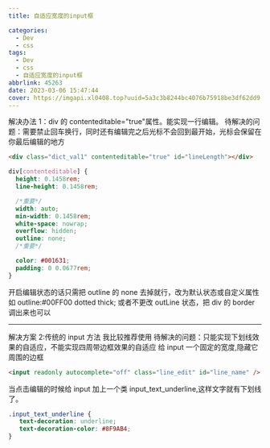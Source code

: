 ```yaml
---
title: 自适应宽度的input框

categories:
  - Dev
  - css
tags:
  - Dev
  - css
  - 自适应宽度的input框
abbrlink: 45263
date: 2023-03-06 15:47:44
cover: https://imgapi.xl0408.top?uuid=5a3c3b8244bc4076b75918be3df62dd9
---
```


解决办法 1：div 的 contenteditable="true"属性。能实现一行编辑。
待解决的问题：需要禁止回车换行，同时还有编辑完之后光标不会回到最开始，光标会保留在你最后编辑的地方

```html
<div class="dict_val1" contenteditable="true" id="lineLength"></div>
```

```css
div[contenteditable] {
  height: 0.1458rem;
  line-height: 0.1458rem;

  /*重要*/
  width: auto;
  min-width: 0.1458rem;
  white-space: nowrap;
  overflow: hidden;
  outline: none;
  /*重要*/

  color: #001631;
  padding: 0 0.0677rem;
}
```

开启编辑状态的话只需把 outline 的 none 去掉就行，改为默认状态或自定义属性如 outline:#00FF00 dotted thick;
或者不更改 outLine 状态，把 div 的 border 调出来也可以

---

解决方案 2:传统的 input 方法 我比较推荐使用
待解决的问题：只能实现下划线效果的自适应，不能实现四周带边框效果的自适应
给 input 一个固定的宽度,隐藏它周围的边框

```html
<input readonly autocomplete="off" class="line_edit" id="line_name" />
```

当点击编辑的时候给 input 加上一个类 input_text_underline,这样文字就有下划线了。

```CSS
.input_text_underline {
   text-decoration: underline;
   text-decoration-color: #8F9AB4;
}
```
